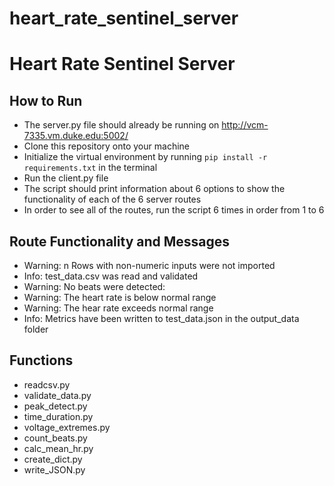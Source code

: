 # heart_rate_sentinel_server
# Heart Rate Sentinel Server


## How to Run
* The server.py file should already be running on http://vcm-7335.vm.duke.edu:5002/
* Clone this repository onto your machine
* Initialize the virtual environment by running `pip install -r requirements.txt` in the terminal
* Run the client.py file 
* The script should print information about 6 options to show the functionality of each of the 6 server routes
* In order to see all of the routes, run the script 6 times in order from 1 to 6

## Route Functionality and Messages
* Warning: n Rows with non-numeric inputs were not imported
* Info: test_data.csv was read and validated
* Warning: No beats were detected: 
* Warning: The heart rate is below normal range
* Warning: The hear rate exceeds normal range
* Info: Metrics have been written to test_data.json in the output_data folder


## Functions
* readcsv.py
* validate_data.py
* peak_detect.py
* time_duration.py
* voltage_extremes.py
* count_beats.py
* calc_mean_hr.py
* create_dict.py
* write_JSON.py
